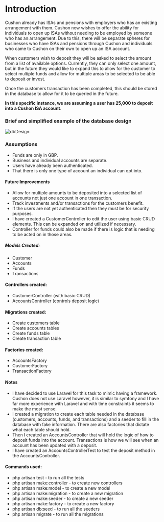 # Introduction
Cushon already has ISAs and pensions with employers who has an existing arrangement with them. Cushon now wishes
to offer the ability for individuals to open up ISAs without needing to be employed by someone who has an arrangement. 
Due to this, there will be separate spheres for businesses who have ISAs and pensions through Cushon and individuals
who came to Cushon on their own to open up an ISA account.

When customers wish to deposit they will be asked to select the amount from a list of available options. Currently,
they can only select one amount, but in the future they would like to expand this to allow for the customer to select 
multiple funds and allow for multiple areas to be selected to be able to deposit or invest. 

Once the customers transaction has been completed, this should be stored in the database to allow for it to be queried
in the future. 

**In this specific instance, we are assuming a user has 25,000 to deposit into a Cushon ISA account.**

### Brief and simplified example of the database design

![dbDesign](https://github.com/alexandriaVannorsdall/Cushon/assets/81317157/48e42289-9847-4d6c-85fc-10f47341f1b8)


### Assumptions
- Funds are only in GBP.
- Business and individual accounts are separate.
- Users have already been authenticated.
- That there is only one type of account an individual can opt into. 


#### Future Improvements
- Allow for multiple amounts to be deposited into a selected list of accounts not just one account in one transaction. 
- Track investments and/or transactions for the customers benefit. 
- If the users are not yet authenticated then they must be for security purposes. 
- I have created a CustomerController to edit the user using basic CRUD elements. This can be expanded on and utilized
if necessary. 
- Controller for funds could also be made if there is logic that is needing to be acted on in those
areas.

##### Models Created:
- Customer
- Accounts
- Funds
- Transactions

#### Controllers created:
- CustomerController (with basic CRUD)
- AccountsController (controls deposit logic)

#### Migrations created:
- Create customers table
- Create accounts tables
- Create funds table
- Create transaction table

#### Factories created:
- AccountsFactory
- CustomerFactory
- TransactionFactory


#### Notes
- I have decided to use Laravel for this task to mimic having a framework. Cushon does not use Laravel however, it is
similar to symfony and I have far more experience with Laravel and with time constraints it seems to make the most sense.
- I created a migration to create each table needed in the database (customers, accounts, funds, and transactions) and
a seeder to fill in the database with fake information. There are also factories that dictate what each table should 
hold.
- Then I created an AccountsController that will hold the logic of how to deposit funds into the account. Transactions
is how we will see when an account has been updated with a deposit. 
- I have created an AccountsControllerTest to test the deposit method in the AccountsController. 

#### Commands used:
- php artisan test - to run all the tests
- php artisan make:controller - to create new controllers
- php artisan make:model - to create a new model
- php artisan make:migration - to create a new migration
- php artisan make:seeder - to create a new seeder
- php artisan make:factory - to create a new factory
- php artisan db:seed - to run all the seeders
- php artisan migrate - to run all the migrations

